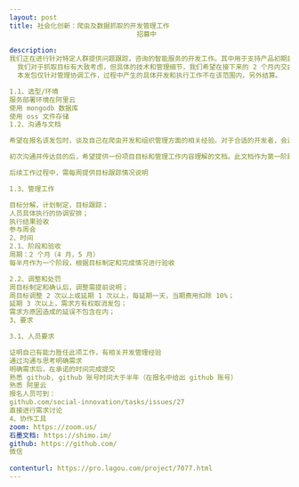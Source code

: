 ```yaml
---                
layout: post       
title: 社会化创新：爬虫及数据抓取的开发管理工作
                                招募中
           
description: 
我们正在进行针对特定人群提供问题跟踪，咨询的智能服务的开发工作。其中用于支持产品初期启动的基础数据，有一部分需要通过爬虫工具来抓取。
  我们对于抓取目标有大致考虑，但具体的技术和管理细节，我们希望在接下来的 2 个月内交由有一定技术，相关经验的开发者负责。来完成计划制定，后续人员协调，执行结果验收等工作。
  本发包仅针对管理协调工作，过程中产生的具体开发和执行工作不在该范围内，另外结算。

1.1、选型/环境
服务部署环境在阿里云
使用 mongodb 数据库
使用 oss 文件存储
1.2、沟通与文档

希望在报名该发包时，谈及自己在爬虫开发和组织管理方面的相关经验。对于合适的开发者，会进行一次半小时左右的电话沟通（电话，QQ 语音或微信语音）（报名附言里可注明微信号方便添加）

初次沟通并传达目的后，希望提供一份项目目标和管理工作内容理解的文档。此文档作为第一阶段的交付内容；

后续工作过程中，需每周提供目标跟踪情况说明

1.3、管理工作

目标分解，计划制定，目标跟踪；
人员具体执行的协调安排；
执行结果验收
参与周会
2、时间
2.1、阶段和验收
周期：2 个月（4 月，5 月）
每半月作为一个阶段，根据目标制定和完成情况进行验收

2.2、调整和处罚
周目标制定和确认后，调整需提前说明；
周目标调整 2 次以上或延期 1 次以上，每延期一天，当期费用扣除 10%；
延期 3 次以上，需求方有权取消发包；
需求方原因造成的延误不包含在内；
3、要求

3.1、人员要求

证明自己有能力胜任此项工作，有相关开发管理经验
通过沟通与思考明确需求
明确需求后，在承诺的时间完成提交
熟悉 github, github 账号时间大于半年（在报名中给出 github 账号）
熟悉 阿里云
报名人员可到：
github.com/social-innovation/tasks/issues/27
直接进行需求讨论
4、协作工具
zoom: https://zoom.us/
石墨文档: https://shimo.im/
github: https://github.com/
微信
     
contenturl: https://pro.lagou.com/project/7077.html      
---                 
```

